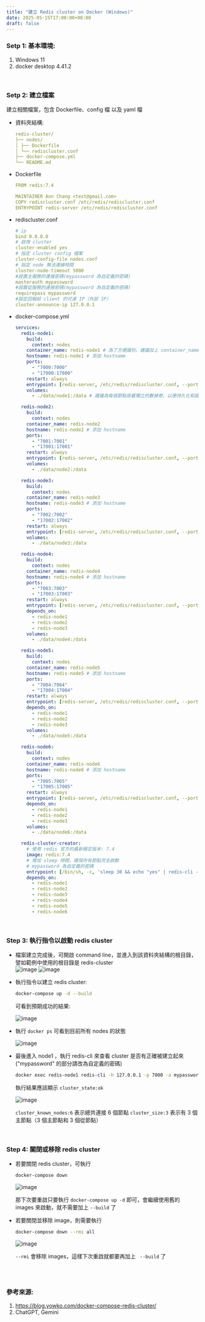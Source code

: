 ```yaml
---
title: "建立 Redis cluster on Docker (Windows)"
date: 2025-05-15T17:00:00+08:00
draft: false
---
```



### Setp 1: 基本環境:
1. Windows 11
2. docker desktop 4.41.2

<br/>


### Setp 2: 建立檔案
建立相關檔案，包含 Dockerfile、config 檔 以及 yaml 檔
* 資料夾結構:
    ```yaml
    redis-cluster/
    ├── nodes/
    │ ├── Dockerfile
    │ └── rediscluster.conf
    ├── docker-compose.yml
    └── README.md
    ```
* Dockerfile
    ```yaml
    FROM redis:7.4

    MAINTAINER Ann Chang <test@gmail.com>
    COPY rediscluster.conf /etc/redis/rediscluster.conf
    ENTRYPOINT redis-server /etc/redis/rediscluster.conf
    ```

* rediscluster.conf
    ```yaml
    # ip
    bind 0.0.0.0
    # 啟用 cluster
    cluster-enabled yes
    # 指定 cluster config 檔案
    cluster-config-file nodes.conf
    # 指定 node 無法連線時間
    cluster-node-timeout 5000
    #設置主服務的連接密碼(mypassword 為自定義的密碼)
    masterauth mypassword
    #設置從服務的連接密碼(mypassword 為自定義的密碼)
    requirepass mypassword
    #設定回報給 client 的可達 IP（外部 IP）
    cluster-announce-ip 127.0.0.1
    ```

* docker-compose.yml
    ```yaml
    services:
      redis-node1:
        build:
          context: nodes
        container_name: redis-node1 # 為了方便識別，建議加上 container_name
        hostname: redis-node1 # 添加 hostname
        ports:
          - "7000:7000"
          - "17000:17000"
        restart: always
        entrypoint: [redis-server, /etc/redis/rediscluster.conf, --port, "7000"]
        volumes:
          - ./data/node1:/data # 建議為每個節點掛載獨立的數據卷，以便持久化和調試

      redis-node2:
        build:
          context: nodes
        container_name: redis-node2
        hostname: redis-node2 # 添加 hostname
        ports:
          - "7001:7001"
          - "17001:17001"
        restart: always
        entrypoint: [redis-server, /etc/redis/rediscluster.conf, --port, "7001"]
        volumes:
          - ./data/node2:/data

      redis-node3:
        build:
          context: nodes
        container_name: redis-node3
        hostname: redis-node3 # 添加 hostname
        ports:
          - "7002:7002"
          - "17002:17002"
        restart: always
        entrypoint: [redis-server, /etc/redis/rediscluster.conf, --port, "7002"]
        volumes:
          - ./data/node3:/data

      redis-node4:
        build:
          context: nodes
        container_name: redis-node4
        hostname: redis-node4 # 添加 hostname
        ports:
          - "7003:7003"
          - "17003:17003"
        restart: always
        entrypoint: [redis-server, /etc/redis/rediscluster.conf, --port, "7003"]
        depends_on:
          - redis-node1
          - redis-node2
          - redis-node3
        volumes:
          - ./data/node4:/data

      redis-node5:
        build:
          context: nodes
        container_name: redis-node5
        hostname: redis-node5 # 添加 hostname
        ports:
          - "7004:7004"
          - "17004:17004"
        restart: always
        entrypoint: [redis-server, /etc/redis/rediscluster.conf, --port, "7004"]
        depends_on:
          - redis-node1
          - redis-node2
          - redis-node3
        volumes:
          - ./data/node5:/data

      redis-node6:
        build:
          context: nodes
        container_name: redis-node6
        hostname: redis-node6 # 添加 hostname
        ports:
          - "7005:7005"
          - "17005:17005"
        restart: always
        entrypoint: [redis-server, /etc/redis/rediscluster.conf, --port, "7005"]
        depends_on:
          - redis-node1
          - redis-node2
          - redis-node3
        volumes:
          - ./data/node6:/data

      redis-cluster-creator:
        # 使用 redis 官方的最新穩定版本: 7.4
        image: redis:7.4
        # 增加 sleep 時間，確保所有節點完全啟動
        # mypassword 為自定義的密碼
        entrypoint: [/bin/sh, -c, 'sleep 30 && echo "yes" | redis-cli -a mypassword --cluster create redis-node1:7000 redis-node2:7001 redis-node3:7002 redis-node4:7003 redis-node5:7004 redis-node6:7005 --cluster-replicas 1']
        depends_on:
          - redis-node1
          - redis-node2
          - redis-node3
          - redis-node4
          - redis-node5
          - redis-node6
    ```

<br/>

### Step 3: 執行指令以啟動 redis cluster
* 檔案建立完成後，可開啟 command line，並進入到該資料夾結構的根目錄，譬如範例中使用的根目錄是 redis-cluster  
![image](/images/posts/RedisClusterOnDocker/RedisClusterOnDocker1.png)
![image](/images/posts/RedisClusterOnDocker/RedisClusterOnDocker2.png)

* 執行指令以建立 redis cluster:
  ```bash
  docker-compose up -d --build
  ```
  可看到預期成功的結果:

  ![image](/images/posts/RedisClusterOnDocker/RedisClusterOnDocker3.png)

* 執行 `docker ps` 可看到目前所有 nodes 的狀態

  ![image](/images/posts/RedisClusterOnDocker/RedisClusterOnDocker4.png)


* 最後進入 node1 ，執行 redis-cli 來查看 cluster 是否有正確被建立起來 ("mypassword" 的部分請改為自定義的密碼)
  ```bash
  docker exec redis-node1 redis-cli -h 127.0.0.1 -p 7000 -a mypassword cluster info
  ```
    
  執行結果應該顯示 ```cluster_state:ok``` 

  ![image](/images/posts/RedisClusterOnDocker/RedisClusterOnDocker5.png)
    
  ```cluster_known_nodes:6``` 表示總共連接 6 個節點
  ```cluster_size:3``` 表示有 3 個主節點（3 個主節點和 3 個從節點）


<br/>

### Step 4: 關閉或移除 redis cluster
* 若要關閉 redis cluster，可執行
  ```bash
  docker-compose down
  ```
  ![image](/images/posts/RedisClusterOnDocker/RedisClusterOnDocker6.png)

  那下次要重啟只要執行 ```docker-compose up -d``` 即可，會繼續使用舊的 images 來啟動，就不需要加上 ```--build``` 了
    
* 若要關閉並移除 image，則需要執行
  ```bash
  docker-compose down --rmi all
  ```
  ![image](/images/posts/RedisClusterOnDocker/RedisClusterOnDocker7.png)

  ```--rmi``` 會移除 images，這樣下次重啟就都要再加上 ``` --build``` 了
    

<br/>
<br/>

### 參考來源:
1. https://blog.yowko.com/docker-compose-redis-cluster/
2. ChatGPT, Gemini